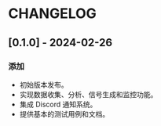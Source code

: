 # CHANGELOG

## [0.1.0] - 2024-02-26
### 添加
- 初始版本发布。
- 实现数据收集、分析、信号生成和监控功能。
- 集成 Discord 通知系统。
- 提供基本的测试用例和文档。 